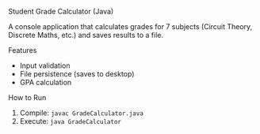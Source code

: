 Student Grade Calculator (Java)

A console application that calculates grades for 7 subjects (Circuit Theory, Discrete Maths, etc.) and saves results to a file.

 Features
- Input validation
- File persistence (saves to desktop)
- GPA calculation

 How to Run
1. Compile: `javac GradeCalculator.java`
2. Execute: `java GradeCalculator`
